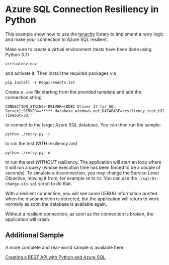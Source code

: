 # Azure SQL Connection Resiliency in Python

This example show how to use the [tenacity](https://tenacity.readthedocs.io/en/latest/) library to implement a retry logic and make your connection to Azure SQL resilient.

Make sure to create a virtual environment (tests have been done using Python 3.7)

```
virtualenv env 
```

and activate it. Then install the required packages via

```
pip install -r Requirements.txt
```

Create a `.env` file starting from the provided template and add the connection string 

```
CONNECTION_STRING='DRIVER={ODBC Driver 17 for SQL Server};SERVER==*****.database.windows.net;DATABASE=resiliency_test;UID==*****;PWD=*****;Connect Timeout=30;'
```

to connect to the target Azure SQL database. You can then run the sample:

```
python ./retry.py -r
```

to run the test *WITH* resiliency and 

```
python ./retry.py -n 
```

to run the test *WITHOUT* resiliency.
The application will start an loop where it will run a query (whose execution time has been forced to be a couple of seconds). To simulate a disconnection, you may change the Service Level Objective, moving it from, for example `S0` to `S1`. You can use the `./sql/01-change-slo.sql` script to do that.

With a resilient connection, you will see some DEBUG information printed when the disconnection is detected, but the application will return to work normally as soon the database is available again. 

Without a resilient connection, as soon as the connection is broken, the application will crash.

## Additional Sample

A more complete and real-world sample is available here:

[Creating a REST API with Python and Azure SQL](https://github.com/Azure-Samples/azure-sql-db-python-rest-api/tree/master/)




